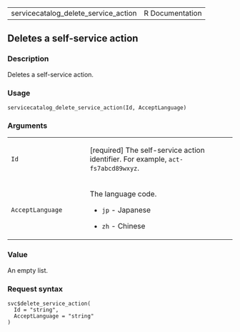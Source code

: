 <table style="width: 100%;">
<tbody>
<tr class="odd">
<td>servicecatalog_delete_service_action</td>
<td style="text-align: right;">R Documentation</td>
</tr>
</tbody>
</table>

## Deletes a self-service action

### Description

Deletes a self-service action.

### Usage

    servicecatalog_delete_service_action(Id, AcceptLanguage)

### Arguments

<table>
<colgroup>
<col style="width: 35%" />
<col style="width: 65%" />
</colgroup>
<tbody>
<tr class="odd">
<td><code id="servicecatalog_delete_service_action_:_Id">Id</code></td>
<td><p>[required] The self-service action identifier. For example,
<code>act-fs7abcd89wxyz</code>.</p></td>
</tr>
<tr class="even">
<td><code
id="servicecatalog_delete_service_action_:_AcceptLanguage">AcceptLanguage</code></td>
<td><p>The language code.</p>
<ul>
<li><p><code>jp</code> - Japanese</p></li>
<li><p><code>zh</code> - Chinese</p></li>
</ul></td>
</tr>
</tbody>
</table>

### Value

An empty list.

### Request syntax

    svc$delete_service_action(
      Id = "string",
      AcceptLanguage = "string"
    )
